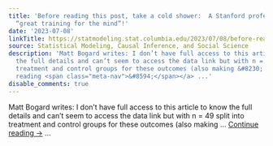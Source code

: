 ```yaml
---
title: 'Before reading this post, take a cold shower:  A Stanford professor says it’s
  “great training for the mind”!'
date: '2023-07-08'
linkTitle: https://statmodeling.stat.columbia.edu/2023/07/08/before-reading-this-post-take-a-cold-shower-a-stanford-professor-its-great-training-for-the-mind/
source: Statistical Modeling, Causal Inference, and Social Science
description: 'Matt Bogard writes: I don’t have full access to this article to know
  the full details and can’t seem to access the data link but with n = 49 split into
  treatment and control groups for these outcomes (also making &#8230; <a href="https://statmodeling.stat.columbia.edu/2023/07/08/before-reading-this-post-take-a-cold-shower-a-stanford-professor-its-great-training-for-the-mind/">Continue
  reading <span class="meta-nav">&#8594;</span></a> ...'
disable_comments: true
---
```

Matt Bogard writes: I don’t have full access to this article to know the full details and can’t seem to access the data link but with n = 49 split into treatment and control groups for these outcomes (also making &#8230; <a href="https://statmodeling.stat.columbia.edu/2023/07/08/before-reading-this-post-take-a-cold-shower-a-stanford-professor-its-great-training-for-the-mind/">Continue reading <span class="meta-nav">&#8594;</span></a> ...